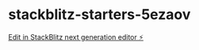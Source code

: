 # stackblitz-starters-5ezaov

[Edit in StackBlitz next generation editor ⚡️](https://stackblitz.com/~/github.com/FabianBrandt0/stackblitz-starters-5ezaov)